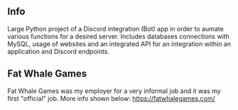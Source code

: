 ## Info
Large Python project of a Discord integration (Bot) app in order to aumate various functions for a desired server. Includes databases connections with MySQL, usage of websites and an integrated API for an integration within an application and Discord endpoints.

## Fat Whale Games
Fat Whale Games was my employer for a very informal job and it was my first "official" job. More info shown below:
https://fatwhalegames.com/
